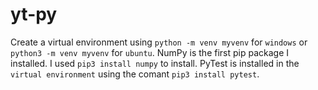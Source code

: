 # yt-py
Create a virtual environment using `python -m venv myvenv` for `windows` or `python3 -m venv myvenv` for `ubuntu`.
NumPy is the first pip package I installed. I used `pip3 install numpy` to install.
PyTest is installed in the `virtual environment` using the comant `pip3 install pytest`.
